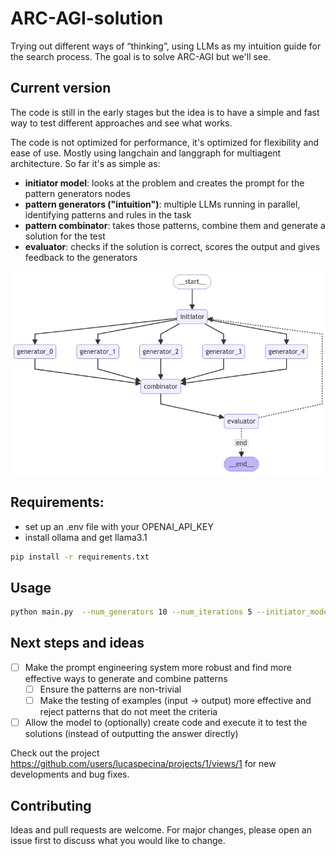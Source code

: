 # ARC-AGI-solution
 
Trying out different ways of “thinking”, using LLMs as my intuition guide for the search process. The goal is to solve ARC-AGI but we'll see.

## Current version

The code is still in the early stages but the idea is to have a simple and fast way to test different approaches and see what works. 

The code is not optimized for performance, it's optimized for flexibility and ease of use. Mostly using langchain and langgraph for multiagent architecture.
So far it's as simple as:
- **initiator model**: looks at the problem and creates the prompt for the pattern generators nodes
- **pattern generators ("intuition")**: multiple LLMs running in parallel, identifying patterns and rules in the task
- **pattern combinator**: takes those patterns, combine them and generate a solution for the test
- **evaluator**: checks if the solution is correct, scores the output and gives feedback to the generators 

 
![Workflow Graph](workflow_graph.png)

## Requirements:
- set up an .env file with your OPENAI_API_KEY
- install ollama and get llama3.1
```bash
pip install -r requirements.txt
```

## Usage
```bash
python main.py  --num_generators 10 --num_iterations 5 --initiator_model gpt-4o --combinator_model gpt-4o --evaluator_model gpt-4o --task_id 0520fde7
```

## Next steps and ideas

- [ ] Make the prompt engineering system more robust and find more effective ways to generate and combine patterns
    - [ ] Ensure the patterns are non-trivial
    - [ ] Make the testing of examples (input -> output) more effective and reject patterns that do not meet the criteria
- [ ] Allow the model to (optionally) create code and execute it to test the solutions (instead of outputting the answer directly)

Check out the project https://github.com/users/lucaspecina/projects/1/views/1 for new developments and bug fixes.

## Contributing

Ideas and pull requests are welcome. For major changes, please open an issue first to discuss what you would like to change.
